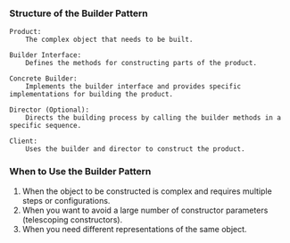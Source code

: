 ### 
### Structure of the Builder Pattern
    Product:
        The complex object that needs to be built.
    
    Builder Interface:
        Defines the methods for constructing parts of the product.
    
    Concrete Builder:
        Implements the builder interface and provides specific implementations for building the product.
    
    Director (Optional):
        Directs the building process by calling the builder methods in a specific sequence.
    
    Client:
        Uses the builder and director to construct the product.

### When to Use the Builder Pattern
1. When the object to be constructed is complex and requires multiple steps or configurations.
2. When you want to avoid a large number of constructor parameters (telescoping constructors).
3. When you need different representations of the same object.
